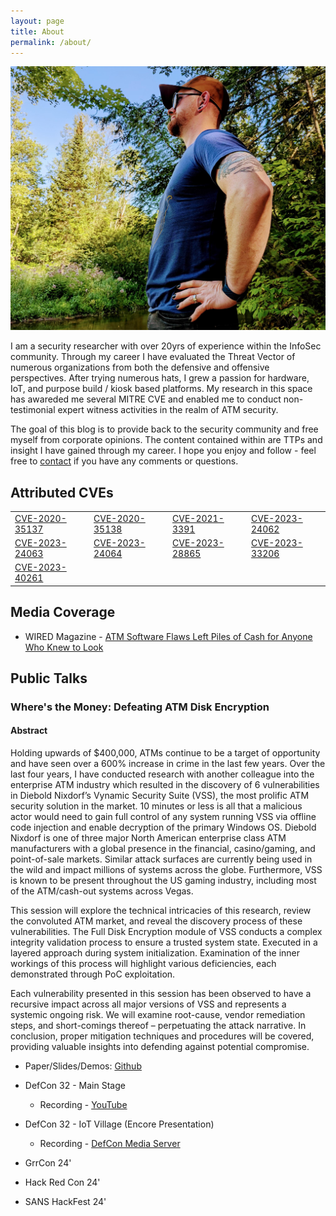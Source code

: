 ```yaml
---
layout: page
title: About
permalink: /about/
---
```

<div class="float-right">
  <a href="/card" title="Contact"><img src="/assets/images/cover-photo.jpeg" /></a>
</div>

I am a security researcher with over 20yrs of experience within the InfoSec community. Through my career I have evaluated the Threat Vector of numerous organizations from both the defensive and offensive perspectives. After trying numerous hats, I grew a passion for hardware, IoT, and purpose build / kiosk based platforms. My research in this space has awareded me several MITRE CVE and enabled me to conduct non-testimonial expert witness activities in the realm of ATM security.

The goal of this blog is to provide back to the security community and free myself from corporate opinions. The content contained within are TTPs and insight I have gained through my career. I hope you enjoy and follow - feel free to [contact](/card.html) if you have any comments or questions.

## Attributed CVEs

<table>
  <tbody>
    <tr>
      <td><a href="https://cve.mitre.org/cgi-bin/cvename.cgi?name=CVE-2020-35137">CVE-2020-35137</a></td>
      <td><a href="https://nvd.nist.gov/vuln/detail/CVE-2020-35138">CVE-2020-35138</a></td>
      <td><a href="https://nvd.nist.gov/vuln/detail/CVE-2021-3391">CVE-2021-3391</a></td>
      <td><a href="https://nvd.nist.gov/vuln/detail/CVE-2023-24062">CVE-2023-24062</a></td>
    </tr>
    <tr>
      <td><a href="https://nvd.nist.gov/vuln/detail/CVE-2023-24063">CVE-2023-24063</a></td>
      <td><a href="https://nvd.nist.gov/vuln/detail/CVE-2023-24064">CVE-2023-24064</a></td>
      <td><a href="https://nvd.nist.gov/vuln/detail/CVE-2023-28865">CVE-2023-28865</a></td>
      <td><a href="https://nvd.nist.gov/vuln/detail/CVE-2023-33206">CVE-2023-33206</a></td>
    </tr>
    <tr>
      <td><a href="https://nvd.nist.gov/vuln/detail/CVE-2023-40261">CVE-2023-40261</a></td>
      <td>&nbsp;</td>
      <td>&nbsp;</td>
      <td>&nbsp;</td>
    </tr>
  </tbody>
</table>

## Media Coverage
* WIRED Magazine - [ATM Software Flaws Left Piles of Cash for Anyone Who Knew to Look](https://www.wired.com/story/vss-atm-vulnerabilities-defcon-2024/)

## Public Talks

### Where's the Money: Defeating ATM Disk Encryption
#### Abstract
Holding upwards of $400,000, ATMs continue to be a target of opportunity and have seen over a 600% increase in crime in the last few years. Over the last four years, I have conducted research with another colleague into the enterprise ATM industry which resulted in the discovery of 6 vulnerabilities in Diebold Nixdorf’s Vynamic Security Suite (VSS), the most prolific ATM security solution in the market. 10 minutes or less is all that a malicious actor would need to gain full control of any system running VSS via offline code injection and enable decryption of the primary Windows OS. Diebold Nixdorf is one of three major North American enterprise class ATM manufacturers with a global presence in the financial, casino/gaming, and point-of-sale markets. Similar attack surfaces are currently being used in the wild and impact millions of systems across the globe. Furthermore, VSS is known to be present throughout the US gaming industry, including most of the ATM/cash-out systems across Vegas.

This session will explore the technical intricacies of this research, review the convoluted ATM market, and reveal the discovery process of these vulnerabilities. The Full Disk Encryption module of VSS conducts a complex integrity validation process to ensure a trusted system state. Executed in a layered approach during system initialization. Examination of the inner workings of this process will highlight various deficiencies, each demonstrated through PoC exploitation.

Each vulnerability presented in this session has been observed to have a recursive impact across all major versions of VSS and represents a systemic ongoing risk. We will examine root-cause, vendor remediation steps, and short-comings thereof – perpetuating the attack narrative. In conclusion, proper mitigation techniques and procedures will be covered, providing valuable insights into defending against potential compromise.

* Paper/Slides/Demos: [Github](https://github.com/emptynebuli/SpeakingEvents/tree/main/Where's%20the%20Money%3A%20Defeating%20ATM%20Disk%20Encryption)

* DefCon 32 - Main Stage
  * Recording - [YouTube](https://www.youtube.com/watch?v=lF8NEsl3-kQ)
* DefCon 32 - IoT Village (Encore Presentation)
  * Recording - [DefCon Media Server](https://media.defcon.org/DEF%20CON%2032/DEF%20CON%2032%20villages/DEF%20CON%2032%20-%20IoT%20Village%20-%20Where%E2%80%99s%20the%20Money%20-%20Defeating%20ATM%20Disk%20Encryption%20-%20Matt%20Burch.mp4)
* GrrCon 24'
* Hack Red Con 24'
* SANS HackFest 24'
